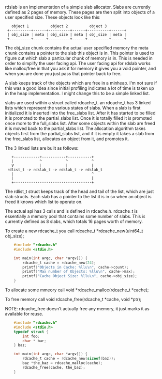 rdslab is an implementation of a simple slab allocator. Slabs are currently
defined as 2 pages of memory. These pages are then split into objects of a user
specified size. These objects look like this:

       object 1          object 2          object 3
     +----------+------+----------+------+----------+------+
     | obj_size | meta | obj_size | meta | obj_size | meta |
     +----------+------+----------+------+----------+------+

 The obj_size chunk contains the actual user specified memory
 the meta chunk contains a pointer to the slab this object is in. This pointer
 is used to figure out which slab a particular chunk of memory is in.  This is
 needed in order to simplify the user facing api. The user facing api for
 rdslab works like malloc/free in that you ask it for memory it gives you a
 void pointer, and when you are done you just pass that pointer back to free.

A slab keeps track of the objects which are free in a minheap. I'm not sure if
this was a good idea since initial profiling indicates a lot of time is taken
up in the heap implementation. I might change this to be a simple linked list.

slabs are used within a struct called rdcache_t. an rdcache_t has 3 linked
lists which represent the various states of slabs. When a slab is first
initialized it is inserted into the free_slabs list. After it has started to be
filled it is promoted to the partial_slabs list. Once it is totally filled it
is promoted once more to the full_slabs list. After some objects within the slab
are freed it is moved back to the partial_slabs list. The allocation algorithm
takes objects first from the partial_slabs list, and if it is empty it takes
a slab from the free_slabs list, allocates an object from it, and promotes it.

The 3 linked lists are built as follows:

       +------------+-----------+-----------+
       |            ^           ^           ^
       V            |           |           |
     rdlist_t -> rdslab_t -> rdslab_t -> rdslab_t
       |                                    ^
       |                                    |
       +------------------------------------+

The rdlist_t struct keeps track of the head and tail of the list, which are
just slab structs. Each slab has a pointer to the list it is in so when an
object is freed it knows which list to operate on.

The actual api has 3 calls and is defined in rdcache.h. rdcache_t is
essentially a memory pool that contains some number of slabs. This is currently
defined as 8 slabs, which totals 16 pages worth of memory.

To create a new rdcache_t you call rdcache_t *rdcache_new(uint64_t obj_size);

```c
    #include "rdcache.h"
    #include <stdio.h>

    int main(int argc, char *argv[]) {
        rdcache_t cache = rdcache_new(24);
        printf("Objects in Cache: %llu\n", cache->count);
        printf("Max number of Objects: %llu\n", cache->max);
        printf("Cache Object Size: %llu\n", cache->obj_size);
    }
```

To allocate some mmeory call void *rdcache_malloc(rdcache_t *cache);

To free memory call void rdcache_free(rdcache_t *cache, void *ptr);

NOTE: rdcache_free doesn't actually free any memory, it just marks it as
available for reuse.

```c
    #include "rdcache.h"
    #include <stdio.h>
    typedef struct {
        int foo;
        char * bar;
    } baz;

    int main(int argc, char *argv[]) {
        rdcache_t cache = rdcache_new(sizeof(baz));
        baz *the_baz = rdcache_malloc(cache);
        rdcache_free(cache, the_baz);
    }
```

